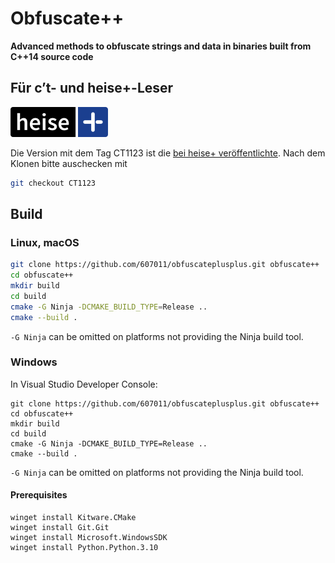 # Obfuscate++

**Advanced methods to obfuscate strings and data in binaries built from C++14 source code**


## Für c’t- und heise+-Leser

![heise+](resources/heiseplus.svg)

Die Version mit dem Tag CT1123 ist die [bei heise+ veröffentlichte](https://heise.de/-8526330). Nach dem Klonen bitte auschecken mit

```bash
git checkout CT1123
```


## Build

### Linux, macOS

```bash
git clone https://github.com/607011/obfuscateplusplus.git obfuscate++
cd obfuscate++
mkdir build
cd build
cmake -G Ninja -DCMAKE_BUILD_TYPE=Release ..
cmake --build .
```

`-G Ninja` can be omitted on platforms not providing the Ninja build tool.

### Windows

In Visual Studio Developer Console:

```
git clone https://github.com/607011/obfuscateplusplus.git obfuscate++
cd obfuscate++
mkdir build
cd build
cmake -G Ninja -DCMAKE_BUILD_TYPE=Release ..
cmake --build .
```

`-G Ninja` can be omitted on platforms not providing the Ninja build tool.

#### Prerequisites

```
winget install Kitware.CMake
winget install Git.Git
winget install Microsoft.WindowsSDK
winget install Python.Python.3.10
```
